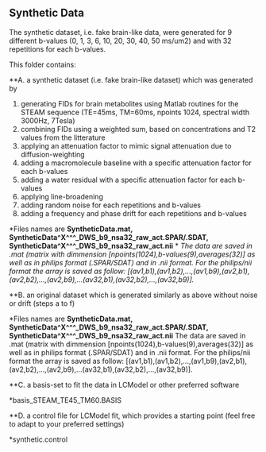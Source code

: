 ## Synthetic Data

The synthetic dataset, i.e. fake brain-like data, were generated for 9 different b-values (0, 1, 3, 6, 10, 20, 30, 40, 50 ms/um2) and with 32 repetitions for each b-values.

This folder contains:

**A. a synthetic dataset (i.e. fake brain-like dataset) which was generated by
1. generating FIDs for brain metabolites using Matlab routines for the STEAM sequence (TE=45ms, TM=60ms, npoints 1024, spectral width 3000Hz, 7Tesla)
2. combining FIDs using a weighted sum, based on concentrations and T2 values from the litterature
3. applying an attenuation factor to mimic signal attenuation due to diffusion-weighting 
4. adding a macromolecule baseline with a specific attenuation factor for each b-values 
5. adding a water residual with a specific attenuation factor for each b-values 
6. applying line-broadening
7. adding random noise for each repetitions and b-values
8. adding a frequency and phase drift for each repetitions and b-values
      
*Files names are **SyntheticData.mat, SyntheticData^X^^^_DWS_b9_nsa32_raw_act.SPAR/.SDAT, SyntheticData^X^^^_DWS_b9_nsa32_raw_act.nii** *
*The data are saved in .mat (matrix with dimmension [npoints(1024),b-values(9),averages(32)] as well as in philips format (.SPAR/SDAT) and in .nii format.* 
*For the philips/nii format the array is saved as follow: [(av1,b1),(av1,b2),...,(av1,b9),(av2,b1),(av2,b2),...,(av2,b9),...(av32,b1),(av32,b2),...,(av32,b9)].*
      
**B. an original dataset which is generated similarly as above without noise or drift (steps a to f)

*Files names are **SyntheticData.mat, SyntheticData^X^^^_DWS_b9_nsa32_raw_act.SPAR/.SDAT, SyntheticData^X^^^_DWS_b9_nsa32_raw_act.nii**
The data are saved in .mat (matrix with dimmension [npoints(1024),b-values(9),averages(32)] as well as in philips format (.SPAR/SDAT) and in .nii format. 
For the philips/nii format the array is saved as follow: [(av1,b1),(av1,b2),...,(av1,b9),(av2,b1),(av2,b2),...,(av2,b9),...(av32,b1),(av32,b2),...,(av32,b9)].
      
**C. a basis-set to fit the data in LCModel or other preferred software

*basis_STEAM_TE45_TM60.BASIS
      
**D. a control file for LCModel fit, which provides a starting point (feel free to adapt to your preferred settings)

*synthetic.control


 
